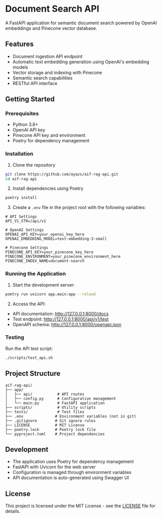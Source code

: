 # Document Search API

A FastAPI application for semantic document search powered by OpenAI embeddings and Pinecone vector database.

## Features

- Document ingestion API endpoint
- Automatic text embedding generation using OpenAI's embedding models
- Vector storage and indexing with Pinecone
- Semantic search capabilities
- RESTful API interface

## Getting Started

### Prerequisites

- Python 3.8+
- OpenAI API key
- Pinecone API key and environment
- Poetry for dependency management

### Installation

1. Clone the repository
```bash
git clone https://github.com/ayazs/aif-rag-api.git
cd aif-rag-api
```

2. Install dependencies using Poetry
```bash
poetry install
```

3. Create a `.env` file in the project root with the following variables:
```env
# API Settings
API_V1_STR=/api/v1

# OpenAI Settings
OPENAI_API_KEY=your_openai_key_here
OPENAI_EMBEDDING_MODEL=text-embedding-3-small

# Pinecone Settings
PINECONE_API_KEY=your_pinecone_key_here
PINECONE_ENVIRONMENT=your_pinecone_environment_here
PINECONE_INDEX_NAME=document-search
```

### Running the Application

1. Start the development server:
```bash
poetry run uvicorn app.main:app --reload
```

2. Access the API:
- API documentation: http://127.0.0.1:8000/docs
- Test endpoint: http://127.0.0.1:8000/api/v1/test
- OpenAPI schema: http://127.0.0.1:8000/openapi.json

### Testing

Run the API test script:
```bash
./scripts/test_api.sh
```

## Project Structure

```
aif-rag-api/
├── app/
│   ├── api/           # API routes
│   ├── config.py      # Configuration management
│   └── main.py        # FastAPI application
├── scripts/           # Utility scripts
├── tests/             # Test files
├── .env              # Environment variables (not in git)
├── .gitignore        # Git ignore rules
├── LICENSE           # MIT License
├── poetry.lock       # Poetry lock file
└── pyproject.toml    # Project dependencies
```

## Development

- The application uses Poetry for dependency management
- FastAPI with Uvicorn for the web server
- Configuration is managed through environment variables
- API documentation is auto-generated using Swagger UI

## License

This project is licensed under the MIT License - see the [LICENSE](LICENSE) file for details.